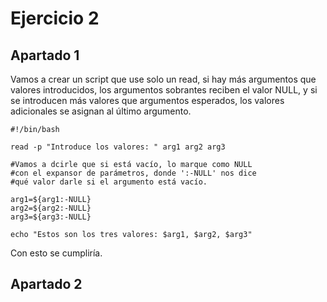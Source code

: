 # Ejercicio 2

## Apartado 1
Vamos a crear un script que use solo un read, si hay más argumentos que valores introducidos, los argumentos sobrantes reciben el valor NULL,
y si se introducen más valores que argumentos esperados, los valores adicionales se asignan al último argumento.
~~~
#!/bin/bash

read -p "Introduce los valores: " arg1 arg2 arg3 

#Vamos a dcirle que si está vacío, lo marque como NULL
#con el expansor de parámetros, donde ':-NULL' nos dice 
#qué valor darle si el argumento está vacío.

arg1=${arg1:-NULL}
arg2=${arg2:-NULL}
arg3=${arg3:-NULL}

echo "Estos son los tres valores: $arg1, $arg2, $arg3"
~~~
Con esto se cumpliría. 

## Apartado 2

